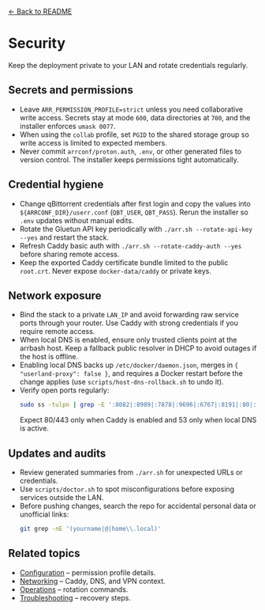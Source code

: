 [← Back to README](../README.md)

# Security

Keep the deployment private to your LAN and rotate credentials regularly.

## Secrets and permissions
- Leave `ARR_PERMISSION_PROFILE=strict` unless you need collaborative write access. Secrets stay at mode `600`, data directories at `700`, and the installer enforces `umask 0077`.
- When using the `collab` profile, set `PGID` to the shared storage group so write access is limited to expected members.
- Never commit `arrconf/proton.auth`, `.env`, or other generated files to version control. The installer keeps permissions tight automatically.

## Credential hygiene
- Change qBittorrent credentials after first login and copy the values into `${ARRCONF_DIR}/userr.conf` (`QBT_USER`, `QBT_PASS`). Rerun the installer so `.env` updates without manual edits.
- Rotate the Gluetun API key periodically with `./arr.sh --rotate-api-key --yes` and restart the stack.
- Refresh Caddy basic auth with `./arr.sh --rotate-caddy-auth --yes` before sharing remote access.
- Keep the exported Caddy certificate bundle limited to the public `root.crt`. Never expose `docker-data/caddy` or private keys.

## Network exposure
- Bind the stack to a private `LAN_IP` and avoid forwarding raw service ports through your router. Use Caddy with strong credentials if you require remote access.
- When local DNS is enabled, ensure only trusted clients point at the arrbash host. Keep a fallback public resolver in DHCP to avoid outages if the host is offline.
- Enabling local DNS backs up `/etc/docker/daemon.json`, merges in `{ "userland-proxy": false }`, and requires a Docker restart before the change applies (use `scripts/host-dns-rollback.sh` to undo it).
- Verify open ports regularly:
  ```bash
  sudo ss -tulpn | grep -E ':8082|:8989|:7878|:9696|:6767|:8191|:80|:443|:53'
  ```
  Expect 80/443 only when Caddy is enabled and 53 only when local DNS is active.

## Updates and audits
- Review generated summaries from `./arr.sh` for unexpected URLs or credentials.
- Use `scripts/doctor.sh` to spot misconfigurations before exposing services outside the LAN.
- Before pushing changes, search the repo for accidental personal data or unofficial links:
  ```bash
  git grep -nE '(yourname|@|home\\.local)'
  ```

## Related topics
- [Configuration](configuration.md) – permission profile details.
- [Networking](networking.md) – Caddy, DNS, and VPN context.
- [Operations](operations.md) – rotation commands.
- [Troubleshooting](troubleshooting.md) – recovery steps.
